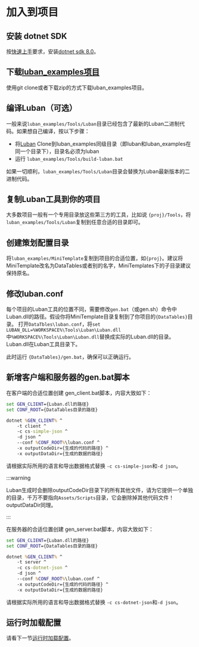 # 加入到项目

## 安装 dotnet SDK

按[快速上手](./quickstart)要求，安装[dotnet sdk 8.0](https://dotnet.microsoft.com/download/dotnet/8.0)。

## 下载[luban_examples项目](https://gitee.com/focus-creative-games/luban_examples)

使用git clone或者下载zip的方式下载luban_examples项目。

## 编译Luban（可选）

一般来说`luban_examples/Tools/Luban`目录已经包含了最新的Luban二进制代码。如果想自己编译，按以下步骤：

- 将[Luban](https://gitee.com/focus-creative-games/luban) Clone到luban_examples同级目录（即luban和luban_examples在同一个目录下），目录名必须为luban
- 运行 `luban_examples/Tools/build-luban.bat`

如果一切顺利，`luban_examples/Tools/Luban`目录会替换为Luban最新版本的二进制代码。

## 复制Luban工具到你的项目

大多数项目一般有一个专用目录放这些第三方的工具，比如说 `{proj}/Tools`，将`luban_examples/Tools/Luban`复制到任意合适的目录即可。

## 创建策划配置目录

将`luban_examples/MiniTemplate`复制到项目的合适位置，如`{proj}`。建议将MiniTemplate改名为DataTables或者别的名字，MiniTemplates下的子目录建议保持原名。

## 修改luban.conf

每个项目的Luban工具的位置不同，需要修改`gen.bat`（或gen.sh）命令中Luban.dll的路径。假设你将MiniTemplate目录复制到了你项目的`{DataTables}`目录。
打开`DataTbles\luban.conf`，将`set LUBAN_DLL=%WORKSPACE%\Tools\Luban\Luban.dll`中`%WORKSPACE%\Tools\Luban\Luban.dll`替换成实际的Luban.dll的目录。
Luban.dll在Luban工具目录下。

此时运行 `{DataTables}/gen.bat`，确保可以正确运行。

## 新增客户端和服务器的gen.bat脚本

在客户端的合适位置创建 gen_client.bat脚本，内容大致如下：

```bat
set GEN_CLIENT={Luban.dll的路径}
set CONF_ROOT={DataTables目录的路径}

dotnet %GEN_CLIENT% ^
    -t client ^
    -c cs-simple-json ^
    -d json ^
    --conf %CONF_ROOT%\luban.conf ^
    -x outputCodeDir={生成的代码的路径} ^
    -x outputDataDir={生成的数据的路径}

```

请根据实际所用的语言和导出数据格式替换 `-c cs-simple-json`和`-d json`。

:::warning

Luban生成时会删除outputCodeDir目录下的所有其他文件，请为它提供一个单独的目录，千万不要指向`Assets/Scripts`目录，它会删除掉其他代码文件！outputDataDir同理。

:::

在服务器的合适位置创建 gen_server.bat脚本，内容大致如下：

```bat
set GEN_CLIENT={Luban.dll的路径}
set CONF_ROOT={DataTables目录的路径}

dotnet %GEN_CLIENT% ^
    -t server ^
    -c cs-dotnet-json ^
    -d json ^
    --conf %CONF_ROOT%\luban.conf ^
    -x outputCodeDir={生成的代码的路径} ^
    -x outputDataDir={生成的数据的路径}

```

请根据实际所用的语言和导出数据格式替换 `-c cs-dotnet-json`和`-d json`。


## 运行时加载配置

请看下一节[运行时加载配置](./loadinruntime)。

